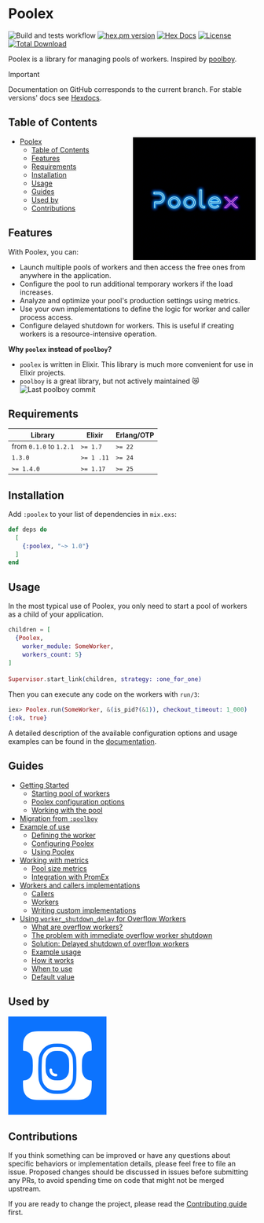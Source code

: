 # Poolex

![Build and tests workflow](https://github.com/general-CbIC/poolex/actions/workflows/ci-tests.yml/badge.svg)
[![hex.pm version](https://img.shields.io/hexpm/v/poolex.svg?style=flat)](https://hex.pm/packages/poolex)
[![Hex Docs](https://img.shields.io/badge/hex-docs-lightgreen.svg?style=flat)](https://hexdocs.pm/poolex/)
[![License](https://img.shields.io/hexpm/l/poolex.svg?style=flat)](https://github.com/general-CbIC/poolex/blob/main/LICENSE)
[![Total Download](https://img.shields.io/hexpm/dt/poolex.svg?style=flat)](https://hex.pm/packages/poolex)

Poolex is a library for managing pools of workers. Inspired by [poolboy](https://github.com/devinus/poolboy).

> [!IMPORTANT]  
> Documentation on GitHub corresponds to the current branch. For stable versions' docs see [Hexdocs](https://hexdocs.pm/poolex/).

## Table of Contents

<img alt="Poolex logo" src="https://raw.githubusercontent.com/general-CbIC/poolex/develop/assets/poolex.png" width="250" height="250" align="right"/>

- [Poolex](#poolex)
  - [Table of Contents](#table-of-contents)
  - [Features](#features)
  - [Requirements](#requirements)
  - [Installation](#installation)
  - [Usage](#usage)
  - [Guides](#guides)
  - [Used by](#used-by)
  - [Contributions](#contributions)

## Features

With Poolex, you can:

- Launch multiple pools of workers and then access the free ones from anywhere in the application.
- Configure the pool to run additional temporary workers if the load increases.
- Analyze and optimize your pool's production settings using metrics.
- Use your own implementations to define the logic for worker and caller process access.
- Configure delayed shutdown for workers. This is useful if creating workers is a resource-intensive operation.

**Why `poolex` instead of `poolboy`?**
  
- `poolex` is written in Elixir. This library is much more convenient for use in Elixir projects.
- `poolboy` is a great library, but not actively maintained :crying_cat_face: ![Last poolboy commit](https://img.shields.io/github/last-commit/devinus/poolboy?style=flat)

## Requirements

| Library                 | Elixir     | Erlang/OTP |
|-------------------------|------------|------------|
| from `0.1.0` to `1.2.1` | `>= 1.7`   | `>= 22`    |
| `1.3.0`                 | `>= 1 .11` | `>= 24`    |
| `>= 1.4.0`              | `>= 1.17`  | `>= 25`    |

## Installation

Add `:poolex` to your list of dependencies in `mix.exs`:

```elixir
def deps do
  [
    {:poolex, "~> 1.0"}
  ]
end
```

## Usage

In the most typical use of Poolex, you only need to start a pool of workers as a child of your application.

```elixir
children = [
  {Poolex,
    worker_module: SomeWorker,
    workers_count: 5}
]

Supervisor.start_link(children, strategy: :one_for_one)
```

Then you can execute any code on the workers with `run/3`:

```elixir
iex> Poolex.run(SomeWorker, &(is_pid?(&1)), checkout_timeout: 1_000)
{:ok, true}
```

A detailed description of the available configuration options and usage examples can be found in the [documentation](https://hexdocs.pm/poolex/getting-started.html).

## Guides

- [Getting Started](https://hexdocs.pm/poolex/getting-started.html)
  - [Starting pool of workers](https://hexdocs.pm/poolex/getting-started.html#starting-pool-of-workers)
  - [Poolex configuration options](https://hexdocs.pm/poolex/getting-started.html#starting-pool-of-workers)
  - [Working with the pool](https://hexdocs.pm/poolex/getting-started.html#working-with-the-pool)
- [Migration from `:poolboy`](https://hexdocs.pm/poolex/migration-from-poolboy.html)
- [Example of use](https://hexdocs.pm/poolex/example-of-use.html)
  - [Defining the worker](https://hexdocs.pm/poolex/example-of-use.html#defining-the-worker)
  - [Configuring Poolex](https://hexdocs.pm/poolex/example-of-use.html#configuring-poolex)
  - [Using Poolex](https://hexdocs.pm/poolex/example-of-use.html#using-poolex)
- [Working with metrics](https://hexdocs.pm/poolex/pool-metrics.html)
  - [Pool size metrics](https://hexdocs.pm/poolex/pool-metrics.html#pool-size-metrics)
  - [Integration with PromEx](https://hexdocs.pm/poolex/pool-metrics.html#integration-with-promex)
- [Workers and callers implementations](https://hexdocs.pm/poolex/workers-and-callers-implementations.html)
  - [Callers](https://hexdocs.pm/poolex/workers-and-callers-implementations.html#callers)
  - [Workers](https://hexdocs.pm/poolex/workers-and-callers-implementations.html#workers)
  - [Writing custom implementations](https://hexdocs.pm/poolex/workers-and-callers-implementations.html#writing-custom-implementations)
- [Using `worker_shutdown_delay` for Overflow Workers](https://hexdocs.pm/poolex/worker-shutdown-delay.html)
  - [What are overflow workers?](https://hexdocs.pm/poolex/worker-shutdown-delay.html#what-are-overflow-workers)
  - [The problem with immediate overflow worker shutdown](https://hexdocs.pm/poolex/worker-shutdown-delay.html#the-problem-with-immediate-overflow-worker-shutdown)
  - [Solution: Delayed shutdown of overflow workers](https://hexdocs.pm/poolex/worker-shutdown-delay.html#solution-delayed-shutdown-of-overflow-workers)
  - [Example usage](https://hexdocs.pm/poolex/worker-shutdown-delay.html#example-usage)
  - [How it works](https://hexdocs.pm/poolex/worker-shutdown-delay.html#how-it-works)
  - [When to use](https://hexdocs.pm/poolex/worker-shutdown-delay.html#when-to-use)
  - [Default value](https://hexdocs.pm/poolex/worker-shutdown-delay.html#default-value)

## Used by

[![Aviasales](https://raw.githubusercontent.com/general-CbIC/poolex/develop/assets/companies/aviasales_logo.svg)](https://aviasales.tp.st/VlJlf7Ar)

<!-- ## Sponsored by

NOTE: Commented cause I'm not sure if the ads are allowed :shrug:

[![Sponsored by GitAds](https://gitads.dev/v1/ad-serve?source=general-cbic/poolex@github)](https://gitads.dev/v1/ad-track?source=general-cbic/poolex@github) -->

## Contributions

If you think something can be improved or have any questions about specific behaviors or implementation details, please feel free to file an issue. Proposed changes should be discussed in issues before submitting any PRs, to avoid spending time on code that might not be merged upstream.

If you are ready to change the project, please read the [Contributing guide](docs/CONTRIBUTING.md) first.
